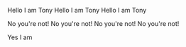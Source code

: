 Hello I am Tony
Hello I am Tony
Hello I am Tony

No you're not!
No you're not!
No you're not!
No you're not!

Yes I am